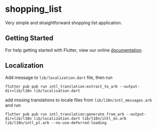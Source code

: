 # shopping_list

Very simple and straightforward shopping list application.

## Getting Started

For help getting started with Flutter, view our online
[documentation](https://flutter.io/).


## Localization

Add message to `lib/localization.dart` file, then run

    flutter pub pub run intl_translation:extract_to_arb --output-dir=lib/l10n lib/localization.dart

add missing translations to locale files from `lib/l10n/intl_messages.arb` and run

    flutter pub pub run intl_translation:generate_from_arb --output-dir=lib/l10n lib/localization.dart lib/l10n/intl_en.arb lib/l10n/intl_pl.arb --no-use-deferred-loading
